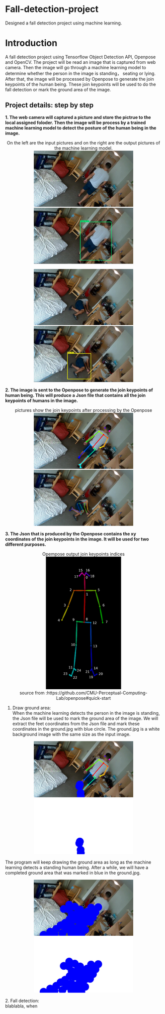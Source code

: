 # Fall-detection-project
Designed a fall detection project using machine learning.
# Introduction
A fall detection project using Tensorflow Object Detection API, Openpose and OpenCV.
The project will be read an image that is captured from web camera. Then the image will go through a machine learning model to determine whether the person in the image is standing， seating or lying. After that, the image will be processed by Openpose to generate the join keypoints of the human being. These join keypoints will be used to do the fall detection or mark the ground area of the image.
## Project details: step by step
**1. The web camera will captured a picture and store the pictrue to the local assigned foloder. Then the image will be process by a trained machine learning model to detect the posture of the human being in the image.**

<p align="center">
 On the left are the input pictures and on the right are the output pictures of the machine learning model.
  <img src="doc/cap_picture_std.jpg" width="320" height="180">
  <img src="doc/ML_result_for_standing.JPG" width="320" height="180">
</p>
<p align="center">
  <img  src="doc/cap_piture_lying.jpg" width="320" height="180">
  <img  src="doc/ML_result_for_lying.JPG" width="320" height="180">
</p>


**2. The image is sent to the Openpose to generate the join keypoints of human being. This will produce a Json file that contains all the join keypoints of humans in the image.**

<p align="center">
  pictures show the join keypoints after processing by the Openpose
  <br>
  <img src="doc/cap_picture_std_rendered.png" width="320" height="180">
  <img src="doc/cap_piture_lying_rendered.png" width="320" height="180">
</p>

**3. The Json that is produced by the Openpose contains the xy coordinates of the join keypoints in the image. It will be used for two different purposes.**

<p align="center">
  Opempose output join keypoints indices
  <br>
  <img src="doc/keypoints_pose_25.png" width="242" height="426">
  <br>
  source from :https://github.com/CMU-Perceptual-Computing-Lab/openpose#quick-start
</p>

1. Draw ground area:<br>
When the machine learning detects the person in the image is standing, the Json file will be used to mark the ground area of the image. We will extract the feet coordinates from the Json file and mark these coordinates in the ground.jpg with blue circle. The ground.jpg is a white background image with the same size as the input image.
<p align="center"> 
  <kbd>
  <img src="doc/444_rendered.jpg" width="320" height="180"> 
  <img src="doc/ground.jpg" width="320" height="180">
</kbd>
</p>
The program will keep drawing the ground area as long as the machine learning detects a standing human being. After a while, we will have a completed ground area that was marked in blue in the ground.jpg. 
<p align="center"> 
  <kbd>
  <img src="doc/mark_ground.jpg" width="320" height="180"> 
  <img src="doc/mark_ground2.jpg" width="320" height="180">
</kbd>
</p>
2. Fall detection:<br>
blablabla, when
